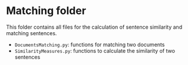 # Matching folder
This folder contains all files for the calculation of sentence similarity and matching sentences.

- `DocumentsMatching.py`: functions for matching two documents
- `SimilarityMeasures.py`: functions to calculate the similarity of two sentences